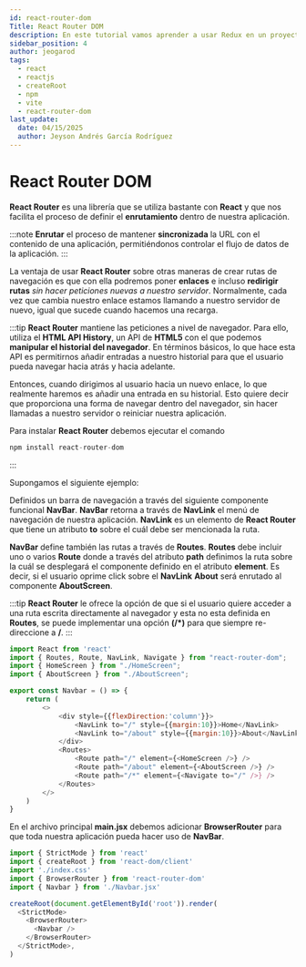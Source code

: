 ```yaml
---
id: react-router-dom
Title: React Router DOM
description: En este tutorial vamos aprender a usar Redux en un proyecto ReactJS haciendo uso de los hooks useSelector y useDispatch. 
sidebar_position: 4
author: jeogarod
tags:
  - react
  - reactjs
  - createRoot
  - npm
  - vite
  - react-router-dom
last_update:
  date: 04/15/2025
  author: Jeyson Andrés García Rodríguez
---
```


# React Router DOM

**React Router** es una librería que se utiliza bastante con **React** y que nos facilita el proceso de definir el **enrutamiento** dentro de nuestra aplicación. 

:::note
**Enrutar** el proceso de mantener **sincronizada** la URL con el contenido de una aplicación, permitiéndonos controlar el flujo de datos de la aplicación.
:::

La ventaja de usar **React Router** sobre otras maneras de crear rutas de navegación es que con ella podremos poner **enlaces** e incluso **redirigir rutas** *sin hacer peticiones nuevas a nuestro servidor*. Normalmente, cada vez que cambia nuestro enlace estamos llamando a nuestro servidor de nuevo, igual que sucede cuando hacemos una recarga. 

:::tip
**React Router** mantiene las peticiones a nivel de navegador. Para ello, utiliza el **HTML API History**, un API de **HTML5** con el que podemos **manipular el historial del navegador**. En términos básicos, lo que hace esta API es permitirnos añadir entradas a nuestro historial para que el usuario pueda navegar hacia atrás y hacia adelante.

Entonces, cuando dirigimos al usuario hacia un nuevo enlace, lo que realmente haremos es añadir una entrada en su historial. Esto quiere decir que proporciona una forma de navegar dentro del navegador, sin hacer llamadas a nuestro servidor o reiniciar nuestra aplicación.

Para instalar **React Router** debemos ejecutar el comando

```javascript
npm install react-router-dom
```
:::

Supongamos el siguiente ejemplo:

Definidos un barra de navegación a través del siguiente componente funcional **NavBar**. **NavBar** retorna a través de **NavLink** el menú de navegación de nuestra aplicación. **NavLink** es un elemento de **React Router** que tiene un atributo **to** sobre el cuál debe ser mencionada la ruta. 

**NavBar** define también las rutas a través de **Routes**. **Routes** debe incluir uno o varios **Route** donde a través del atributo **path** definimos la ruta sobre la cuál se desplegará el componente definido en el atributo **element**. Es decir, si el usuario oprime click sobre el **NavLink** **About** será enrutado al componente **AboutScreen**. 

:::tip
**React Router** le ofrece la opción de que si el usuario quiere acceder a una ruta escrita directamente al navegador y esta no esta definida en **Routes**, se puede implementar una opción **(/*)** para que siempre re-direccione a **/**.
:::

```javascript title="/src/NavBar.jsx"
import React from 'react'
import { Routes, Route, NavLink, Navigate } from "react-router-dom";
import { HomeScreen } from "./HomeScreen";
import { AboutScreen } from "./AboutScreen";

export const Navbar = () => {
    return (
        <>
            <div style={{flexDirection:'column'}}>
                <NavLink to="/" style={{margin:10}}>Home</NavLink>
                <NavLink to="/about" style={{margin:10}}>About</NavLink>
            </div>
            <Routes>
                <Route path="/" element={<HomeScreen />} />
                <Route path="/about" element={<AboutScreen />} />
                <Route path="/*" element={<Navigate to="/" />} />
            </Routes>
        </>
    )
}
```

En el archivo principal **main.jsx** debemos adicionar **BrowserRouter** para que toda nuestra aplicación pueda hacer uso de **NavBar**.  

```javascript title="/src/main.jsx"
import { StrictMode } from 'react'
import { createRoot } from 'react-dom/client'
import './index.css'
import { BrowserRouter } from 'react-router-dom'
import { Navbar } from './Navbar.jsx'

createRoot(document.getElementById('root')).render(
  <StrictMode>
    <BrowserRouter>
      <Navbar />
    </BrowserRouter>
  </StrictMode>,
)
```